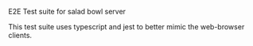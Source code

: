 E2E Test suite for salad bowl server

This test suite uses typescript and jest to better mimic the web-browser clients.